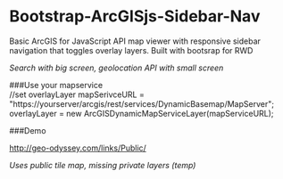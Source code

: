 Bootstrap-ArcGISjs-Sidebar-Nav
=============================

Basic ArcGIS for JavaScript API map viewer with responsive sidebar navigation
that toggles overlay layers.  Built with bootsrap for RWD

*Search with big screen, geolocation API with small screen*

###Use your mapservice     
    //set overlayLayer
    mapSerivceURL = "https://yourserver/arcgis/rest/services/DynamicBasemap/MapServer";
    overlayLayer = new ArcGISDynamicMapServiceLayer(mapServiceURL);
    
###Demo

http://geo-odyssey.com/links/Public/

*Uses public tile map, missing private layers (temp)*
